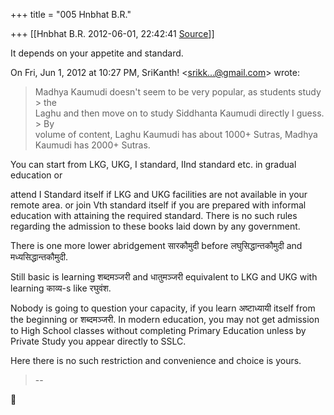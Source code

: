 +++
title = "005 Hnbhat B.R."

+++
[[Hnbhat B.R.	2012-06-01, 22:42:41 [Source](https://groups.google.com/g/samskrita/c/aSOn7zVD6TM)]]



It depends on your appetite and standard.

  
  

On Fri, Jun 1, 2012 at 10:27 PM, SriKanth! \<[srikk...@gmail.com]()\> wrote:  

> Madhya Kaumudi doesn't seem to be very popular, as students study > the  
> Laghu and then move on to study Siddhanta Kaumudi directly I guess. > By  
> volume of content, Laghu Kaumudi has about 1000+ Sutras, Madhya  
> Kaumudi has 2000+ Sutras.  

  

You can start from LKG, UKG, I standard, IInd standard etc. in gradual education or

  

attend I Standard itself if LKG and UKG facilities are not available in your remote area. or join Vth standard itself if you are prepared with informal education with attaining the required standard. There is no such rules regarding the admission to these books laid down by any government.

  

There is one more lower abridgement सारकौमुदी before लघुसिद्धान्तकौमुदी and मध्यसिद्धान्तकौमुदी.

  

Still basic is learning शब्दमञ्जरी and धातुमञ्जरी equivalent to LKG and UKG with learning काव्य-s like रघुवंश.



Nobody is going to question your capacity, if you learn अष्टाध्यायी itself from the beginning or शब्दमञ्जरी. In modern education, you may not get admission to High School classes without completing Primary Education unless by Private Study you appear directly to SSLC.

  

Here there is no such restriction and convenience and choice is yours.

  

> --



